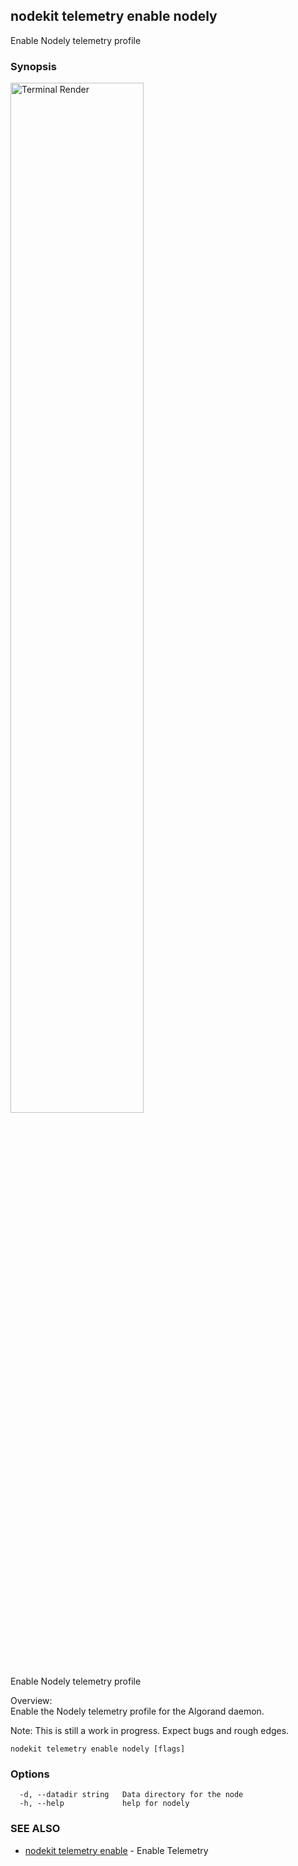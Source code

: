 ## nodekit telemetry enable nodely

Enable Nodely telemetry profile

### Synopsis

                                                                    
<img alt="Terminal Render" src="/assets/nodekit.png" width="65%">             
                                                                    
                                                                    
Enable Nodely telemetry profile                                     
                                                                    
Overview:                                                           
Enable the Nodely telemetry profile for the Algorand daemon.        
                                                                    
Note: This is still a work in progress. Expect bugs and rough edges.

```
nodekit telemetry enable nodely [flags]
```

### Options

```
  -d, --datadir string   Data directory for the node
  -h, --help             help for nodely
```

### SEE ALSO

* [nodekit telemetry enable](/man/nodekit_telemetry_enable.md)	 - Enable Telemetry

